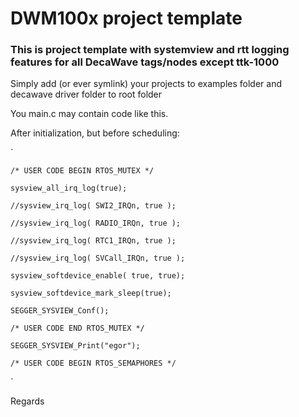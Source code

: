 # DWM100x project template

### This is project template with systemview and rtt logging features for all DecaWave tags/nodes except ttk-1000

Simply add (or ever symlink) your projects to examples folder and decawave driver folder to root folder

You main.c may contain code like this.

After initialization, but before scheduling:

`

    /* USER CODE BEGIN RTOS_MUTEX */

    sysview_all_irq_log(true);

    //sysview_irq_log( SWI2_IRQn, true );

    //sysview_irq_log( RADIO_IRQn, true );

    //sysview_irq_log( RTC1_IRQn, true );

    //sysview_irq_log( SVCall_IRQn, true );

    sysview_softdevice_enable( true, true);

    sysview_softdevice_mark_sleep(true);

    SEGGER_SYSVIEW_Conf();

    /* USER CODE END RTOS_MUTEX */

    SEGGER_SYSVIEW_Print("egor");

    /* USER CODE BEGIN RTOS_SEMAPHORES */

`

Regards

